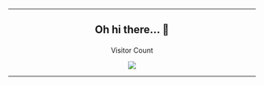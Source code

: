 
---
<div align="center" >

<h2>

Oh hi there... :penguin:

</h2>


<div align="center">

Visitor Count

<img src="https://profile-counter.glitch.me/LockettPundt/count.svg" />

</div>

</div>

---

